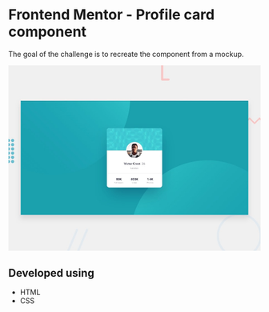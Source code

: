# Frontend Mentor - Profile card component
The goal of the challenge is to recreate the component from a mockup.

![Design preview for the Profile card component coding challenge](./design/desktop-preview.jpg)

## Developed using
- HTML
- CSS
